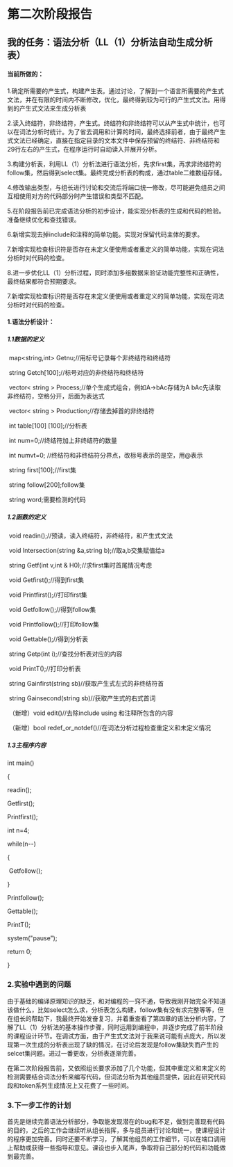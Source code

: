 # 第二次阶段报告

## 我的任务：语法分析（LL（1）分析法自动生成分析表）

#### 当前所做的：

​	1.确定所需要的产生式，构建产生表。通过讨论，了解到一个语言所需要的产生式文法，并在有限的时间内不断修改，优化，最终得到较为可行的产生式文法。用得到的产生式文法来生成分析表

​	2.读入终结符，非终结符，产生式。终结符和非终结符可以从产生式中统计，也可以在词法分析时统计。为了省去调用和计算的时间，最终选择前者，由于最终产生式文法已经确定，直接在指定目录的文本文件中保存预留的终结符、非终结符和29行左右的产生式，在程序运行时自动读入并展开分析。

​	3.构建分析表，利用LL（1）分析法进行语法分析，先求first集，再求非终结符的follow集，然后得到select集。最终完成分析表的构成，通过table二维数组存储。

​	4.修改输出类型，与组长进行讨论和交流后将端口统一修改，尽可能避免组员之间互相使用对方的代码部分时产生错误和类型不匹配。

​	5.在阶段报告前已完成语法分析的初步设计，能实现分析表的生成和代码的检验。准备继续优化和查找错误。

​	6.新增实现去掉include和注释的简单功能。实现对保留代码主体的要求。

​	7.新增实现检查标识符是否存在未定义便使用或者重定义的简单功能，实现在词法分析时对代码的检查。

​	8.进一步优化LL（1）分析过程，同时添加多组数据来验证功能完整性和正确性，最终结果都符合预期要求。

​	7.新增实现检查标识符是否存在未定义便使用或者重定义的简单功能，实现在词法分析时对代码的检查。

#### 1.语法分析设计：

##### 	1.1数据的定义

​		map<string,int> Getnu;//用标号记录每个非终结符和终结符

​		string Getch[100];//标号对应的非终结符和终结符

​		vector< string > Process;//单个生成式组合，例如A->bAc存储为A bAc先读取非终结符，空格分开，后面为表达式

​		vector< string > Production;//存储去掉首的非终结符

​		int table[100] [100];//分析表

​		int num=0;//终结符加上非终结符的数量

​		int numvt=0; //终结符和非终结符分界点，改标号表示的是空，用@表示

​		string first[100];//first集

​		string follow[200];follow集

​		string word;需要检测的代码

##### 	1.2函数的定义

​		void readin();//预读，读入终结符，非终结符，和产生式文法

​		void Intersection(string &a,string b);//取a,b交集赋值给a

​		string Getf(int v,int & H0);//求first集时首尾情况考虑

​		void Getfirst();//得到first集

​		void Printfirst();//打印first集

​		void Getfollow();//得到follow集

​		void Printfollow();//打印follow集

​		void Gettable();//得到分析表

​		string Getp(int i);//查找分析表对应的内容

​		void PrintT();//打印分析表

​		string Gainfirst(string sb)//获取产生式左式的非终结符首

​		string Gainsecond(string sb)//获取产生式的右式首词

​		（新增）void edit()//去除include using 和注释所包含的内容

​		（新增）bool redef_or_notdef()//在词法分析过程检查重定义和未定义情况

##### 	1.3主程序内容

int main()

{

  readin();

  Getfirst();

  Printfirst();

  int n=4;

  while(n--)

  {

​    Getfollow();

  }

  Printfollow();

  Gettable();

  PrintT();

  system("pause");

  return 0;

}

### 2.实验中遇到的问题

​	由于基础的编译原理知识的缺乏，和对编程的一窍不通，导致我刚开始完全不知道该做什么，比如select怎么求，分析表怎么构建，follow集有没有求完整等等，但在组长的帮助下，我最终开始发奋复习，并着重查看了第四章的语法分析内容，了解了LL（1）分析法的基本操作步骤，同时运用到编程中，并逐步完成了前半阶段的课程设计环节。
​	在调试方面，由于产生式文法对于我来说可能有点庞大，所以发现第一次生成的分析表出现了缺的情况，在讨论后发现是follow集缺失而产生的selcet集问题。进过一番更改，分析表逐渐完善。

​	在第二次阶段报告前，又依照组长要求添加了几个功能，但其中重定义和未定义的检测需要结合词法分析来编写代码，但词法分析为其他组员提供，因此在研究代码段和token系列生成情况上又花费了一些时间。

### 3.下一步工作的计划

​	首先是继续完善语法分析部分，争取能发现潜在的bug和不足，做到完善现有代码的目的，之后的工作会继续听从组长指挥，多与组员进行讨论和统一，使课程设计的程序更加完善。同时还要不断学习，了解其他组员的工作细节，可以在端口调用上帮助或获得一些指导和意见。课设也步入尾声，争取将自己部分的代码和功能做到最完善。
